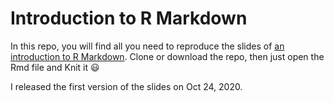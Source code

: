 # Introduction to R Markdown

In this repo, you will find all you need to reproduce the slides of [an introduction to R Markdown](https://oliviergimenez.github.io/intro_rmarkdown/). 
Clone or download the repo, then just open the Rmd file and Knit it :smiley:

I released the first version of the slides on Oct 24, 2020.

